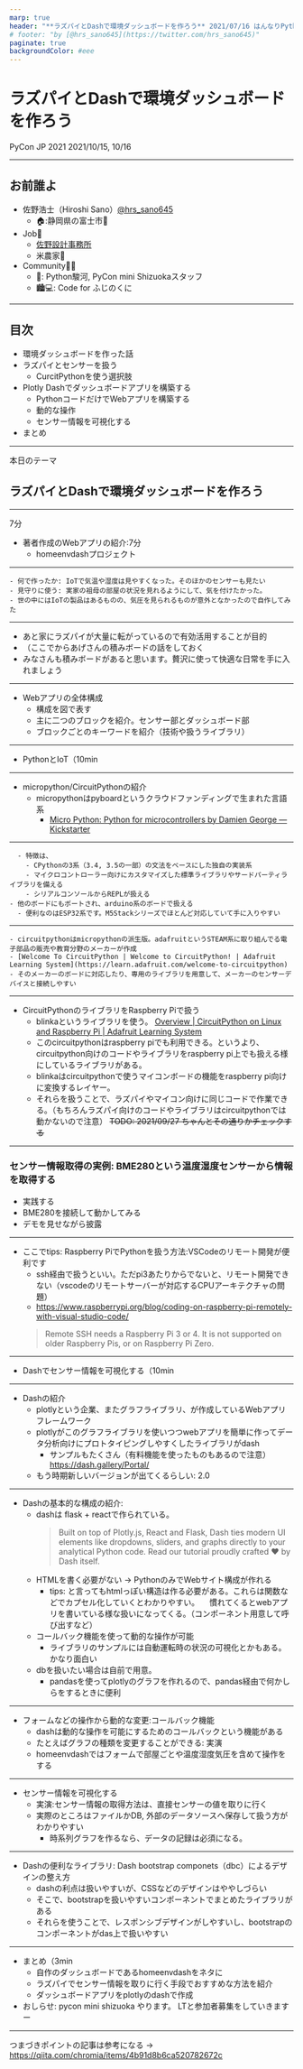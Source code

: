 ```yaml
---
marp: true
header: "**ラズパイとDashで環境ダッシュボードを作ろう** 2021/07/16 はんなりPython LT"
# footer: "by [@hrs_sano645](https://twitter.com/hrs_sano645)"
paginate: true
backgroundColor: #eee
---
```


# ラズパイとDashで環境ダッシュボードを作ろう

PyCon JP 2021
2021/10/15, 10/16

---

## お前誰よ

- 佐野浩士（Hiroshi Sano）[@hrs_sano645](https://twitter.com/hrs_sano645)
  - 🏠:静岡県の富士市🗻
- Job💼
  - [佐野設計事務所](https://sano-design.info)
  - 米農家🌾
- Community🧑‍💻
  - 🐍: Python駿河, PyCon mini Shizuokaスタッフ
  - 🏙💻: Code for ふじのくに

<!-- _footer:  -->

---

## 目次

- 環境ダッシュボードを作った話
- ラズパイとセンサーを扱う
  - CurcitPythonを使う選択肢
- Plotly Dashでダッシュボードアプリを構築する
  - PythonコードだけでWebアプリを構築する
  - 動的な操作
  - センサー情報を可視化する
- まとめ

<!-- _footer:  -->

---

本日のテーマ

## ラズパイとDashで環境ダッシュボードを作ろう

<!-- _footer:  -->

---

7分

  - 著者作成のWebアプリの紹介:7分
    - homeenvdashプロジェクト

---

    - 何で作ったか: IoTで気温や湿度は見やすくなった。そのほかのセンサーも見たい
    - 見守りに使う: 実家の祖母の部屋の状況を見れるようにして、気を付けたかった。
    - 世の中にはIoTの製品はあるものの、気圧を見られるものが意外となかったので自作してみた

---

  - あと家にラズパイが大量に転がっているので有効活用することが目的
  - （ここでからあげさんの積みボードの話をしておく
  - みなさんも積みボードがあると思います。贅沢に使って快適な日常を手に入れましょう

---

  - Webアプリの全体構成
    - 構成を図で表す
    - 主に二つのブロックを紹介。センサー部とダッシュボード部
    - ブロックごとのキーワードを紹介（技術や扱うライブラリ）

---

- PythonとIoT（10min

---

  - micropython/CircuitPythonの紹介
    - micropythonはpyboardというクラウドファンディングで生まれた言語系
      - [Micro Python: Python for microcontrollers by Damien George — Kickstarter](https://www.kickstarter.com/projects/214379695/micro-python-python-for-microcontrollers)

---

      - 特徴は、
        - CPythonの3系（3.4, 3.5の一部）の文法をベースにした独自の実装系
        - マイクロコントローラー向けにカスタマイズした標準ライブラリやサードパーティライブラリを備える
        - シリアルコンソールからREPLが扱える
    - 他のボードにもポートされ、arduino系のボードで扱える
      - 便利なのはESP32系です。M5Stackシリーズでほとんど対応していて手に入りやすい

---

    - circuitpythonはmicropythonの派生版。adafruitというSTEAM系に取り組んでる電子部品の販売や教育分野のメーカーが作成
    - [Welcome To CircuitPython | Welcome to CircuitPython! | Adafruit Learning System](https://learn.adafruit.com/welcome-to-circuitpython)
    - そのメーカーのボードに対応したり、専用のライブラリを用意して、メーカーのセンサーデバイスと接続しやすい

---

  - CircuitPythonのライブラリをRaspberry Piで扱う
    - blinkaというライブラリを使う。 [Overview | CircuitPython on Linux and Raspberry Pi | Adafruit Learning System](https://learn.adafruit.com/circuitpython-on-raspberrypi-linux)
    - このcircuitpythonはraspberry piでも利用できる。というより、circuitpython向けのコードやライブラリをraspberry pi上でも扱える様にしているライブラリがある。
    - blinkaはcircuitpythonで使うマイコンボードの機能をraspberry pi向けに変換するレイヤー。
    - それらを扱うことで、ラズパイやマイコン向けに同じコードで作業できる。（もちろんラズパイ向けのコードやライブラリはcircuitpythonでは動かないので注意）
      ~~TODO: 2021/09/27 ちゃんとその通りかチェックする~~

---

### センサー情報取得の実例: BME280という温度湿度センサーから情報を取得する

- 実践する
- BME280を接続して動かしてみる
- デモを見せながら披露

---

  - ここでtips: Raspberry PiでPythonを扱う方法:VSCodeのリモート開発が便利です
    - ssh経由で扱うといい。ただpi3あたりからでないと、リモート開発できない（vscodeのリモートサーバーが対応するCPUアーキテクチャの問題）
    - <https://www.raspberrypi.org/blog/coding-on-raspberry-pi-remotely-with-visual-studio-code/>
    > Remote SSH needs a Raspberry Pi 3 or 4. It is not supported on older Raspberry Pis, or on Raspberry Pi Zero.

---

- Dashでセンサー情報を可視化する（10min

---

  - Dashの紹介
    - plotlyという企業、またグラフライブラリ、が作成しているWebアプリフレームワーク
    - plotlyがこのグラフライブラリを使いつつwebアプリを簡単に作ってデータ分析向けにプロトタイピングしやすくしたライブラリがdash
      - サンプルもたくさん（有料機能を使ったものもあるので注意）<https://dash.gallery/Portal/>
    - もう時期新しいバージョンが出てくるらしい: 2.0

---

  - Dashの基本的な構成の紹介:
    - dashは flask + reactで作られている。
      > Built on top of Plotly.js, React and Flask, Dash ties modern UI elements like dropdowns, sliders, and graphs directly to your analytical Python code. Read our tutorial proudly crafted ❤️ by Dash itself.
    - HTMLを書く必要がない -> PythonのみでWebサイト構成が作れる
      - tips: と言ってもhtmlっぽい構造は作る必要がある。これらは関数などでカプセル化していくとわかりやすい。
      　慣れてくるとwebアプリを書いている様な扱いになってくる。（コンポーネント用意して呼び出すなど）
    <!-- - ホットリロードによる開発
      - 自動的にリロードしてくれる。デバッグモードを有効にしておくと開発しやすい -->
    - コールバック機能を使って動的な操作が可能
      - ライブラリのサンプルには自動運転時の状況の可視化とかもある。かなり面白い
    - dbを扱いたい場合は自前で用意。
      - pandasを使ってplotlyのグラフを作れるので、pandas経由で何かしらをするときに便利


---

  - フォームなどの操作から動的な変更:コールバック機能
    - dashは動的な操作を可能にするためのコールバックという機能がある
    - たとえばグラフの種類を変更することができる: 実演
    - homeenvdashではフォームで部屋ごとや温度湿度気圧を含めて操作をする


---

  - センサー情報を可視化する
    - 実演:センサー情報の取得方法は、直接センサーの値を取りに行く
    - 実際のところはファイルかDB, 外部のデータソースへ保存して扱う方がわかりやすい
      - 時系列グラフを作るなら、データの記録は必須になる。


---

  - Dashの便利なライブラリ: Dash bootstrap componets（dbc）によるデザインの整え方
    - dashの利点は扱いやすいが、CSSなどのデザインはややしづらい
    - そこで、bootstrapを扱いやすいコンポーネントでまとめたライブラリがある
    - それらを使うことで、レスポンシブデザインがしやすいし、bootstrapのコンポーネントがdas上で扱いやすい


---

- まとめ（3min
  - 自作のダッシュボードであるhomeenvdashをネタに
  - ラズパイでセンサー情報を取りに行く手段でおすすめな方法を紹介
  - ダッシュボードアプリをplotlyのdashで作成
- おしらせ: pycon mini shizuoka やります。 LTと参加者募集をしていきますー

---

つまづきポイントの記事は参考になる -> https://qiita.com/chromia/items/4b91d8b6ca520782672c